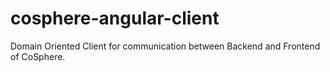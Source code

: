 
# cosphere-angular-client

Domain Oriented Client for communication between Backend and Frontend of CoSphere.
